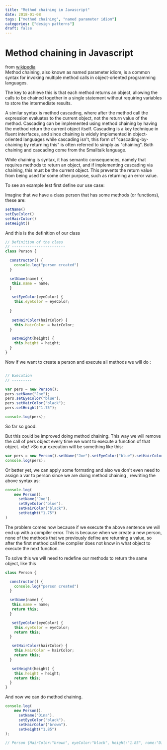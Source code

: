 ```yaml
---
title: "Method chaining in Javascript"
date: 2018-01-08
tags: ["method chaining", "named parameter idiom"]
categories: ["design patterns"]
draft: false
---
```



# Method chaining in Javascript
from [wikipedia](https://en.wikipedia.org/wiki/Method_chaining) <br>
Method chaining, also known as named parameter idiom, is a common syntax for invoking multiple method calls in object-oriented programming languages.
 
The key to achieve this is that each method returns an object, allowing the calls to be chained together in a single statement without requiring variables to store the intermediate results.

A similar syntax is method cascading, where after the method call the expression evaluates to the current object, not the return value of the method. Cascading can be implemented using method chaining by having the method return the current object itself. Cascading is a key technique in fluent interfaces, and since chaining is widely implemented in object-oriented languages while cascading isn't, this form of "cascading-by-chaining by returning this" is often referred to simply as "chaining". Both chaining and cascading come from the Smalltalk language.

While chaining is syntax, it has semantic consequences, namely that requires methods to return an object, and if implementing cascading via chaining, this must be the current object. This prevents the return value from being used for some other purpose, such as returning an error value.

To see an example lest first define our use case:

Imagine that we have a class person that has some methods (or functions), these are:
```javascript
setName() 
setEyeColor()
setHairColor()
setHeight()
```

And this is the definition of our class

```javascript
// Definition of the class
// ------------------------
class Person {

  constructor() {
    console.log("person created")
  }

  setName(name) {
   this.name = name;
  }

   setEyeColor(eyeColor) {
    this.eyeColor = eyeColor;
      
  }
  
   setHairColor(hairColor) {
    this.HairColor = hairColor;
  }

   setHeight(height) {
    this.height = height;
  }
}
```
Now if we want to create a person and execute all methods we will do :

```javascript

// Execution
// ---------

var pers = new Person();
pers.setName("Joe");
pers.setEyeColor("blue");
pers.setHairColor("black");
pers.setHeight("1.75");

console.log(pers);
```

So far so good.

But this could be improved doing  method chaining. This way we will remove the call of pers object every time we want to execute a function of that object. 
<br/ >So our execution will be something like this:

```javascript
var pers = new Person().setName("Joe").setEyeColor("blue").setHairColor("black").setHeight("1.75");
console.log(pers);
```

Or better yet, we can apply some formating and also we don't even need to assign a var to person since we are doing method chaining , rewriting the above syntax as:

````javascript
console.log(
    new Person().
      setName("Joe").
      setEyeColor("blue").
      setHairColor("black").
      setHeight("1.75")
)
````

The problem comes now because if we execute the above sentence we will end up with a compiler error.
This is because when we create a new person, none of the methods that we previously define are returning a value, so after the first method call the compiler does not know in what object to execute the next function.

To solve this we will need to redefine our methods to return the same object, like this

```javascript
class Person {

  constructor() {
    console.log("person created")
  }

  setName(name) {
   this.name = name;
   return this;
  }

   setEyeColor(eyeColor) {
    this.eyeColor = eyeColor;
    return this;
  }

   setHairColor(hairColor) {
    this.HairColor = hairColor;
    return this;
  }

   setHeight(height) {
    this.height = height;
    return this;
  }
}
```

And now we can do method chaining.

```javascript
console.log(
    new Person().
      setName("Dina").
      setEyeColor("black").
      setHairColor("brown").
      setHeight("1.85")
);

// Person {HairColor:"brown", eyeColor:"black", height:"1.85", name:"Dina"}

```
